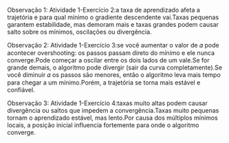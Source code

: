 Observação 1: Atividade 1-Exercício 2:a taxa de aprendizado afeta a trajetória e para qual mínimo o gradiente descendente vai.Taxas pequenas garantem estabilidade, mas demoram mais e taxas grandes podem causar salto sobre os mínimos, oscilações ou divergência.

Observação 2: Atividade 1-Exercício 3:se você aumentar o valor de 𝛼 pode acontecer overshooting: os passos passam direto do mínimo e ele nunca converge.Pode começar a oscilar entre os dois lados de um vale.Se for grande demais, o algoritmo pode divergir (sair da curva completamente).Se você diminuir 𝛼 os passos são menores, então o algoritmo leva mais tempo para chegar a um mínimo.Porém, a trajetória se torna mais estável e confiável.

Observação 3: Atividade 1-Exercício 4:taxas muito altas podem causar divergência ou saltos que impedem a convergência.Taxas muito pequenas tornam o aprendizado estável, mas lento.Por causa dos múltiplos mínimos locais, a posição inicial influencia fortemente para onde o algoritmo converge.
